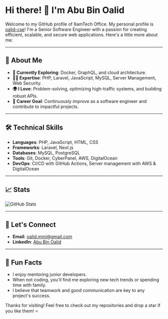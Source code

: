 <!--
**oalid-cse/oalid-cse** is a ✨ _special_ ✨ repository because its `README.md` (this file) appears on your GitHub profile.


Here are some ideas to get you started:

- 🔭 I’m currently working on ...
- 🌱 I’m currently learning ...
- 👯 I’m looking to collaborate on ...
- 🤔 I’m looking for help with ...
- 💬 Ask me about ...
- 📫 How to reach me: ...
- 😄 Pronouns: ...
- ⚡ Fun fact: ...
-->

# Hi there! 👋 I'm Abu Bin Oalid

Welcome to my GitHub profile of 6amTech Office. My personal profile is [oalid-cse](https://github.com/oalid-cse/)! I'm a Senior Software Engineer with a passion for creating efficient, scalable, and secure web applications. Here's a little more about me:

---

## 🚀 About Me

- **🌱 Currently Exploring**: Docker, GraphQL, and cloud architecture.
- **👨‍💻 Expertise**: PHP, Laravel, JavaScript, MySQL, Server Management, Web Security.
- **🌍 I Love**: Problem-solving, optimizing high-traffic systems, and building robust APIs.
- **🎯 Career Goal**: Continuously improve as a software engineer and contribute to impactful projects.

---

## 🛠️ Technical Skills

- **Languages**: PHP, JavaScript, HTML, CSS
- **Frameworks**: Laravel, Next.js
- **Databases**: MySQL, PostgreSQL
- **Tools**: Git, Docker, CyberPanel, AWS, DigitalOcean
- **DevOps**: CI/CD with GitHub Actions, Server management with AWS & DigitalOcean

---

## 📈 Stats

![GitHub Stats](https://github-readme-stats.vercel.app/api?username=oalid-cse&show_icons=true&theme=radical)

---

## 🔗 Let's Connect

- **Email**: [oalid.mmj@gmail.com](mailto:oalid.mmj@gmail.com)
- **LinkedIn**: [Abu Bin Oalid](https://bd.linkedin.com/in/abu-bin-oalid)
<!-- - **Website**: [abubinol.dev](https://abubinol.dev) -->

---

## 🌟 Fun Facts

- I enjoy mentoring junior developers.
- When not coding, you'll find me exploring new tech trends or spending time with family.
- I believe that teamwork and good communication are key to any project's success.

Thanks for visiting! Feel free to check out my repositories and drop a star if you like them! ⭐
